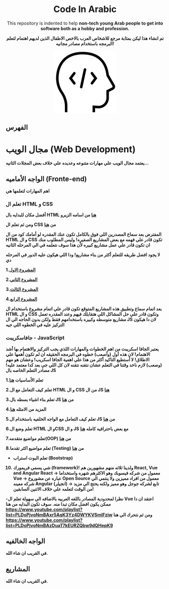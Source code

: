 <h1 align='center'>
Code In Arabic
</h1>

<p align='center'>
 This repository is indented to help <strong>non-tech young Arab<strong/> people to get into software both as a hobby and profession.
</p>
  
 
<p align='center'>
  تم انشاء هذا ليكن بمثابة مرجع للاشخاص العرب بالاخص الاطفال الذين لديهم اهتمام لتعلم البرمجه باستخدام مصادر مجانيه!
</p>

<p align="center">
 <img  src="./logo.gif" title="Code In Arabic" alt="Code In Arabic" />
</p>

## الفهرس

# مجال الويب (Web Development)

يعتمد مجال الويب علي مهارات متنوعه وعديده علي خلاف بعض المجلات الثانيه...

## الواجه الأماميه (Fronte-end)

اهم المهارات لتعلمها هي

### تعلم ال HTML و CSS

أفضل مكان للبدايه بال HTML [هنا](https://www.youtube.com/playlist?list=PLDoPjvoNmBAw_t_XWUFbBX-c9MafPk9ji) من اسامه الزيرو

ومن ثم تعلم ال CSS من [هنا](https://www.youtube.com/playlist?list=PLDoPjvoNmBAzjsz06gkzlSrlev53MGIKe)

المفترض بعد سماع المصدرين اللي فوق بالكامل تكون عنك المقدره لو أمامك كود من ال HTML و ال CSS تكون قادر علي فهمه مع بعض المشاريع الصغيره! وليس المطلوب منك ان تكون قادر علي عمل مشاريع كبيره لأن هذا سوف نتعلمه في الي المرحله الثانيه

لا يجود افضل طريقه للتعلم أكثر من بناء مشاريع! ودا اللي هيكون عليه الدور في المرحله دي

1.[المشروع الاول](https://www.youtube.com/watch?v=MBq8ZFEIIaQ&list=PLDoPjvoNmBAzHSjcR-HnW9tnxyuye8KbF)

2.[المشروع الثاني](https://www.youtube.com/watch?v=7_USXxmn7DM&list=PLDoPjvoNmBAy1l-2A21ng3gxEyocruT0t)

3.[المشروع الثالث](https://www.youtube.com/watch?v=lXVP3rDH9EU&list=PLDoPjvoNmBAxuCSp2_-9LurPqRVwketnc)

4.[المشروع الرابع](https://www.youtube.com/watch?v=4OGWPn-Q__I&list=PLDoPjvoNmBAyGaRGzPVZCkYx5L7Mo9Tbh)

بعد اتمام سماع وتطبيق هذه المشاريع المتوقع تكون قادر علي اتمام مشروع باستخدام ال HTML و ال CSS وتكون قادر علي حل المشاكل اللي هتقابلك فيهم وعند المقدره تعمل مشاريع متوسطه وكبيره باستخدامهم فقط ولكن بدون الحاجه الي ال JS لان دا هيكون التركيز عليه في الخطوه اللي جيه

### جافاسكريبت - JavaScript

يعتبر الجافا اسكريبت من اهم الخطوات والمهارات اللذي يجب التركيز والاهتمام بها أشد الاهتمام!
لان هذه أول (وأصعب) خطوه في البرمجه الحقيقه ان لم تكون أهمها علي الاطلاق!
لا أستطيع التاكيد أكثر من هذا علي اهمية الجافا اسكريب! وعشان هو مهم (وصعب) لازم ناخد وقتنا في التعلم عشان نتقنه نتقنه لان كل اللي جي بعد كدا معتمد عليه!
**مصادر التعلم الخاصه بال JS**

1.تعلم الأساسيات [هنا](https://www.youtube.com/watch?v=GM6dQBmc-Xg&list=PLDoPjvoNmBAx3kiplQR_oeDqLDBUDYwVv)

2.تعلم كيف التعامل مع ال HTML و ال CSS من ال JS [هنا](https://www.youtube.com/watch?v=LlQC9sU0coM&list=PLDoPjvoNmBAxx97QDMOCpzxbu1ZHJ4i7i)

3.تعلم بناء اشياء بسطه بال JS من [هنا](https://www.youtube.com/watch?v=AeXkyj4mXms&list=PLDoPjvoNmBAz7_BgzvNcOaE-m_SnE4jiT)

4.المزيد من الامثله [هنا](https://www.youtube.com/watch?v=Auo9jbFJf74&list=PLDoPjvoNmBAxhsMvDrXldKClH7FdE8WSf)

5.تعلم كيف التعامل مع الواجه الخلفيه باستخدام ال JS من [هنا](https://www.youtube.com/watch?v=CLpmD7hxiBs&list=PLDoPjvoNmBAwH_PyuEFjk3OvXflJJrDRQ)

6.تعلم وضع ال HTML و الCSS و ال JS مع بعض باحترافيه كامله [هنا](https://www.youtube.com/watch?v=vedT2jk3hi4&list=PLDoPjvoNmBAzvmpzF-6l3tAviiCPbwkB8)

7.تعلم مواضيع متقدمه(OOP) من [هنا](https://www.youtube.com/watch?v=6ivFyw0gs8o&list=PLDoPjvoNmBAzLyvrWPwMw6bbBlTwPxgLF)

8.تعلم مواضيع اكثر تقدما (Testing) من [هنا](https://www.youtube.com/watch?v=I5ba6jpRNh8&list=PLDoPjvoNmBAwSrfBPERTnCmWAbcMAwG9O)

- تعلم البوت استراب (Bootstrap)

10. شي يسمي فريمورك (framework)!
    ولدينا ثلاثه منهم مشهورين هم React, Vue and Angular
    React -> معمول من شركه فيسوبك وهو الاكثرهم شهره واستخداما
    Vue -> عباره عن مشوروع Open Source معمول من افراد مميزين ولا ينتمي الي شركه معينه
    Angular (انجيلر) -> تابع لشركه جوجل وهو مميز ولكنه يحتج الي مزيد من الوقت لتعلمه علي خلاف الاثنين السابقين!

-نظرا لمحدودية المصادر باللغه العربيه بالاضافه الي سهولة تعلم ال Vue اعتقد ان دا ممكن يكون افضل مكان تبدا منه.
سوف تكون البدايه من هنا https://www.youtube.com/playlist?list=PLDoPjvoNmBAxr5AqK3Yz4DWYKVSmIFziw
ومن ثم نتحرك الي هنا https://www.youtube.com/playlist?list=PLDoPjvoNmBAzDuaT7kEURZQbw9dQHepK9

## الواجه الخالفيه

في القريب ان شاء الله.

## المشاريع

في القريب ان شاء الله.
